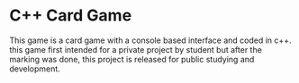 # C++ Card Game
This game is a card game with a console based interface and coded in c++. this game first intended for a private project by student but after the marking was done, this project is released for public studying and development.
